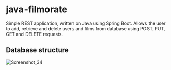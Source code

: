# java-filmorate
Simple REST application, written on Java using Spring Boot.
Allows the user to add, retrieve and delete users and films from database using POST, PUT, GET and DELETE requests.

## Database structure

![Screenshot_34](https://github.com/GordeevGleb/java-filmorate/assets/146061679/ccf898ef-3ebc-4ae2-bc5d-69ac2f7068e7)
